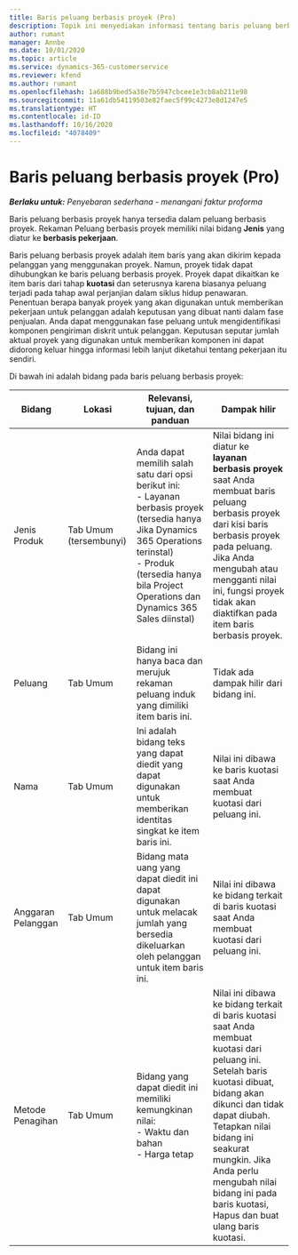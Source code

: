 ```yaml
---
title: Baris peluang berbasis proyek (Pro)
description: Topik ini menyediakan informasi tentang baris peluang berbasis proyek. (Pro)
author: rumant
manager: Annbe
ms.date: 10/01/2020
ms.topic: article
ms.service: dynamics-365-customerservice
ms.reviewer: kfend
ms.author: rumant
ms.openlocfilehash: 1a688b9bed5a38e7b5947cbcee1e3cb8ab211e98
ms.sourcegitcommit: 11a61db54119503e82faec5f99c4273e8d1247e5
ms.translationtype: HT
ms.contentlocale: id-ID
ms.lasthandoff: 10/16/2020
ms.locfileid: "4078409"
---
```

# <a name="project-based-opportunity-lines-pro"></a>Baris peluang berbasis proyek (Pro)

_**Berlaku untuk:** Penyebaran sederhana - menangani faktur proforma_

Baris peluang berbasis proyek hanya tersedia dalam peluang berbasis proyek. Rekaman Peluang berbasis proyek memiliki nilai bidang **Jenis** yang diatur ke **berbasis pekerjaan**.

Baris peluang berbasis proyek adalah item baris yang akan dikirim kepada pelanggan yang menggunakan proyek. Namun, proyek tidak dapat dihubungkan ke baris peluang berbasis proyek. Proyek dapat dikaitkan ke item baris dari tahap **kuotasi** dan seterusnya karena biasanya peluang terjadi pada tahap awal perjanjian dalam siklus hidup penawaran. Penentuan berapa banyak proyek yang akan digunakan untuk memberikan pekerjaan untuk pelanggan adalah keputusan yang dibuat nanti dalam fase penjualan. Anda dapat menggunakan fase peluang untuk mengidentifikasi komponen pengiriman diskrit untuk pelanggan. Keputusan seputar jumlah aktual proyek yang digunakan untuk memberikan komponen ini dapat didorong keluar hingga informasi lebih lanjut diketahui tentang pekerjaan itu sendiri.

Di bawah ini adalah bidang pada baris peluang berbasis proyek:

| **Bidang** | **Lokasi** | **Relevansi, tujuan, dan panduan** | **Dampak hilir** |
| --- | --- | --- | --- |
| Jenis Produk | Tab Umum (tersembunyi) | Anda dapat memilih salah satu dari opsi berikut ini:</br>- Layanan berbasis proyek (tersedia hanya Jika Dynamics 365 Operations terinstal)</br>- Produk (tersedia hanya bila Project Operations dan Dynamics 365 Sales diinstal) | Nilai bidang ini diatur ke **layanan berbasis proyek** saat Anda membuat baris peluang berbasis proyek dari kisi baris berbasis proyek pada peluang. <br> Jika Anda mengubah atau mengganti nilai ini, fungsi proyek tidak akan diaktifkan pada item baris berbasis proyek. |
| Peluang | Tab Umum | Bidang ini hanya baca dan merujuk rekaman peluang induk yang dimiliki item baris ini. | Tidak ada dampak hilir dari bidang ini. |
| Nama | Tab Umum | Ini adalah bidang teks yang dapat diedit yang dapat digunakan untuk memberikan identitas singkat ke item baris ini. | Nilai ini dibawa ke baris kuotasi saat Anda membuat kuotasi dari peluang ini. |
| Anggaran Pelanggan | Tab Umum | Bidang mata uang yang dapat diedit ini dapat digunakan untuk melacak jumlah yang bersedia dikeluarkan oleh pelanggan untuk item baris ini. | Nilai ini dibawa ke bidang terkait di baris kuotasi saat Anda membuat kuotasi dari peluang ini. |
| Metode Penagihan | Tab Umum | Bidang yang dapat diedit ini memiliki kemungkinan nilai:</br>- Waktu dan bahan</br>- Harga tetap | Nilai ini dibawa ke bidang terkait di baris kuotasi saat Anda membuat kuotasi dari peluang ini. Setelah baris kuotasi dibuat, bidang akan dikunci dan tidak dapat diubah. Tetapkan nilai bidang ini seakurat mungkin. Jika Anda perlu mengubah nilai bidang ini pada baris kuotasi, Hapus dan buat ulang baris kuotasi. |
